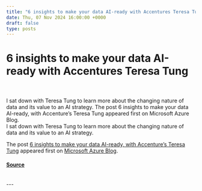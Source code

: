 ```yaml
---
title: "6 insights to make your data AI-ready with Accentures Teresa Tung"
date: Thu, 07 Nov 2024 16:00:00 +0000
draft: false
type: posts
---
```

# 6 insights to make your data AI-ready with Accentures Teresa Tung

<br/>

<br/>
I sat down with Teresa Tung to learn more about the changing nature of data and its value to an AI strategy. The post 6 insights to make your data AI-ready, with Accenture’s Teresa Tung appeared first on Microsoft Azure Blog. 
<br/>
I sat down with Teresa Tung to learn more about the changing nature of data and its value to an AI strategy.

The post [6 insights to make your data AI-ready, with Accenture’s Teresa Tung](https://azure.microsoft.com/en-us/blog/6-insights-to-make-your-data-ai-ready-with-accentures-teresa-tung/) appeared first on [Microsoft Azure Blog](https://azure.microsoft.com/en-us/blog).

#### [Source](https://azure.microsoft.com/en-us/blog/6-insights-to-make-your-data-ai-ready-with-accentures-teresa-tung/)

<br/>
---
